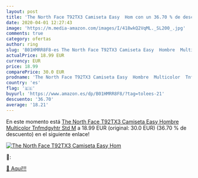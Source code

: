 ```yaml
---
layout: post
title: 'The North Face T92TX3 Camiseta Easy  Hom con un 36.70 % de descuento'
date: 2020-04-01 12:27:43
image: 'https://m.media-amazon.com/images/I/418wkQ2VqML._SL200_.jpg'
comments: true
category: ofertas
author: ring
slug: 'B01HMRR8F8-es The North Face T92TX3 Camiseta Easy  Hombre  Multicolor  Tnfmdgyhtr  Std    M'
actualPrice: 18.99 EUR
currency: EUR
price: 18.99
comparePrice: 30.0 EUR
prodname: 'The North Face T92TX3 Camiseta Easy  Hombre  Multicolor  Tnfmdgyhtr  Std    M'
country: 'es'
flag: '🇪🇸'
buyurl: 'https://www.amazon.es/dp/B01HMRR8F8/?tag=tolees-21'
descuento: '36.70'
average: '18.21'
---
```


En este momento está [The North Face T92TX3 Camiseta Easy  Hombre  Multicolor  Tnfmdgyhtr  Std    M](https://www.amazon.es/dp/B01HMRR8F8/?tag=tolees-21) a 18.99 EUR (original: 30.0 EUR) (36.70 %  de descuento) en el siguiente enlace!

[![The North Face T92TX3 Camiseta Easy  Hom](https://m.media-amazon.com/images/I/418wkQ2VqML._SL200_.jpg)](https://www.amazon.es/dp/B01HMRR8F8/?tag=tolees-21)

🔎:


[🛒 Aquí!!!](https://www.amazon.es/dp/B01HMRR8F8/?tag=tolees-21)
